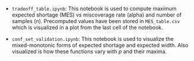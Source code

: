 - `tradeoff_table.ipynb`: This notebook is used to compute maximum expected shortage (MES) vs miscoverage rate (alpha) and number of samples (n). Precomputed values have been stored in `MES_table.csv` which is visualized in a plot from the last cell of the notebook.

- `conf_set_validation.ipynb`: This notebook is used to visualize the mixed-monotonic forms of expected shortage and expected width. Also visualized is how these functions vary with $p$ and their maxima.